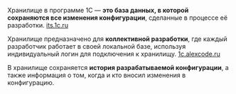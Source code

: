 Хранилище в программе 1С — **это база данных, в которой сохраняются все изменения конфигурации**, сделанные в процессе её разработки. [its.1c.ru](https://its.1c.ru/db/content/metod8dev/src/developers/platform/metod/devtools/i8102287.htm)

Хранилище предназначено для **коллективной разработки**, где каждый разработчик работает в своей локальной базе, используя индивидуальный логин для подключения к хранилищу. [1c.alexcode.ru](https://1c.alexcode.ru/rabota-s-hranilishchem-konfiguracii-v-1s-8-3/)

В хранилище сохраняется **история разрабатываемой конфигурации**, а также информация о том, когда и кто вносил изменения в конфигурацию.